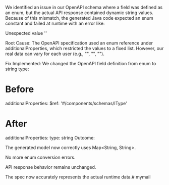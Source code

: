

We identified an issue in our OpenAPI schema where a field was defined as an enum, but the actual API response contained dynamic string values.
Because of this mismatch, the generated Java code expected an enum constant and failed at runtime with an error like:

Unexpected value ''

Root Cause:
The OpenAPI specification used an enum reference under additionalProperties, which restricted the values to a fixed list.
However, our real data can vary for each user (e.g., "", "", "").

Fix Implemented:
We changed the OpenAPI field definition from enum to string type:

# Before
additionalProperties:
  $ref: '#/components/schemas/IType'

# After
additionalProperties:
  type: string
Outcome:

The generated model now correctly uses Map<String, String>.

No more enum conversion errors.

API response behavior remains unchanged.

The spec now accurately represents the actual runtime data.# mymail
